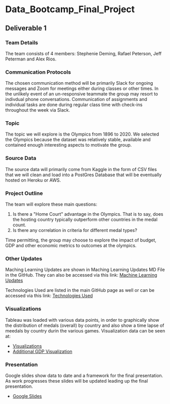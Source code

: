 # Data_Bootcamp_Final_Project

## Deliverable 1

### Team Details 
The team consists of 4 members: Stephenie Deming, Rafael Peterson, Jeff Peterman and Alex Rios.

### Communication Protocols

The chosen communication method will be primarily Slack for ongoing messages and Zoom for meetings either during classes or other times. In the unlikely event of an un-responsive teammate the group may resort to indivdual phone conversations. 
Communication of assignments and individual tasks are done during regular class time with check-ins throughout the week via Slack.

### Topic
The topic we will explore is the Olympics from 1896 to 2020. We selected the Olympics because the dataset was relatively stable, available and contained enough interesting aspects to motivate the group.  

### Source Data
The source data will primarily come from Kaggle in the form of CSV files that we will clean and load into a PostGres Database that will be eventually hosted on Heroku or AWS.  

### Project Outline
The team will explore these main questions:
  1.  Is there a "Home Court" advantage in the Olympics.  That is to say, does the hosting country typically outperform other countries in the medal count.
  2.  Is there any correlation in criteria for different medal types?

Time permitting, the group may choose to explore the impact of budget, GDP and other economic metrics to outcomes at the olympics.

### Other Updates
Maching Learning Updates are shown in Maching Learning Updates MD File in the GitHub.  They can also be accessed via this link:
[Machine Learning Updates](https://github.com/madrivers/Data_Bootcamp_Final_Project/blob/main/machine_learning_summary.md)

Technologies Used are listed in the main GitHub page as well or can be accessed via this link:
[Technologies Used](https://github.com/madrivers/Data_Bootcamp_Final_Project/blob/main/technologies.md)

### Visualizations
Tableau was loaded with various data points, in order to graphically show the distribution of medals (overall) by country and also show a time lapse of meedals by country durin the various games.  Visualization data can be seen at: 
- [Visualizations](https://public.tableau.com/app/profile/stephenie.strode/viz/OlympicMedalsPresentation_16459852465060/Story1?publish=yes)
- [Additional GDP Visualization](https://public.tableau.com/app/profile/jeff.peterman/viz/group_project_16456744150660/Sheet5?publish=yes)

### Presentation
Google slides show data to date and a framework for the final presentation.  As work progresses these slides will be updated leading up the final presentation.
- [Google Slides](https://docs.google.com/presentation/d/168FBEMDmwE5lw7L3nJ7aSJJ6-uCTfgR4aOTyKj4n_hY/edit?usp=sharing)
